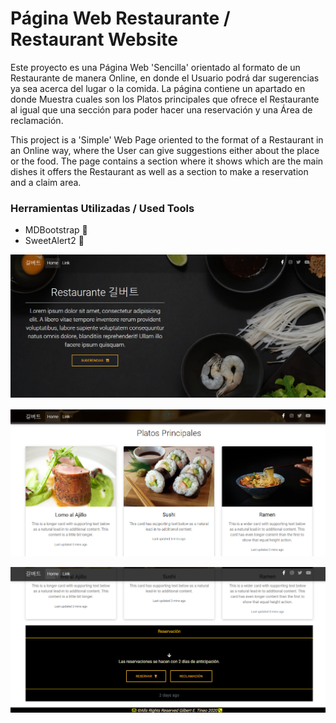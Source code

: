 # Página Web Restaurante / Restaurant Website

Este proyecto es una Página Web 'Sencilla' orientado al formato de un Restaurante de manera Online,
en donde el Usuario podrá dar sugerencias ya sea acerca del lugar o la comida.
La página contiene un apartado en donde Muestra cuales son los Platos principales que ofrece
el Restaurante al igual que una sección para poder hacer una reservación y una Área de reclamación. 

This project is a 'Simple' Web Page oriented to the format of a Restaurant in an Online way,
where the User can give suggestions either about the place or the food.
The page contains a section where it shows which are the main dishes it offers
the Restaurant as well as a section to make a reservation and a claim area.

### Herramientas Utilizadas / Used Tools

- MDBootstrap :art:
- SweetAlert2 :art:


![](img/captura1.png)

![](img/captura2.png)

![](img/captura3.png)
